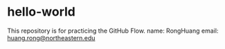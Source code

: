 # hello-world
This repository is for practicing the GitHub Flow.
name: RongHuang
email: huang.rong@northeastern.edu

